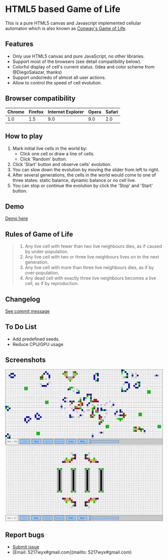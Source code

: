 HTML5 based Game of Life
=========================
This is a pure HTML5 canvas and Javascript implemented cellular automaton which is also known as [Conway's Game of Life](https://en.wikipedia.org/wiki/Conway%27s_Game_of_Life).


Features
------------
* Only use HTML5 canvas and pure JavaScript, no other libraries.
* Support most of the browsers (see detail compatibility below).
* Colorful display of cell's current status. (Idea and color scheme from @DiegoSalazar, thanks)
* Support undo/redo of almost all user actions.
* Allow to control the speed of cell evolution.


## Browser compatibility
| Chrome | Firefox | Internet Explorer | Opera | Safari |
| ------ |:------- |:----------------- |:----- |:------ |
| 1.0    | 1.5     | 9.0               | 9.0   | 2.0    |


How to play
------------
1. Mark initial live cells in the world by:
	* Click one cell or draw a line of cells.
	*  Click 'Random' button.
2. Click 'Start' button and observe cells' evolution.
3. You can slow down the evolution by moving the slider from left to right.
4. After several generations, the cells in the world would come to one of three states: static balance, dynamic balance or no cell live.
5. You can stop or continue the evolution by click the 'Stop' and 'Start' button.


Demo
----------
[Demo here](http://fancy967.github.io/GameofLife)


Rules of Game of Life
----------
> 1. Any live cell with fewer than two live neighbours dies, as if caused by under-population.
> 2. Any live cell with two or three live neighbours lives on to the next generation.
> 3. Any live cell with more than three live neighbours dies, as if by over-population.
> 4. Any dead cell with exactly three live neighbours becomes a live cell, as if by reproduction.


## Changelog
[See commit message](https://github.com/fancy967/GameofLife/commits/master)


To Do List
----------
- Add predefined seeds.
- Reduce CPU/GPU usage


Screenshots
-----------
![](https://raw.githubusercontent.com/fancy967/Docs/master/gameoflife/gameoflife1.png)
![](https://raw.githubusercontent.com/fancy967/Docs/master/gameoflife/gameoflife2.png)


Report bugs
----------
- [Submit issue](https://github.com/fancy967/GameofLife/issues)
- [Email: 5217wyx#gmail.com](mailto: 5217wyx#gmail.com)
